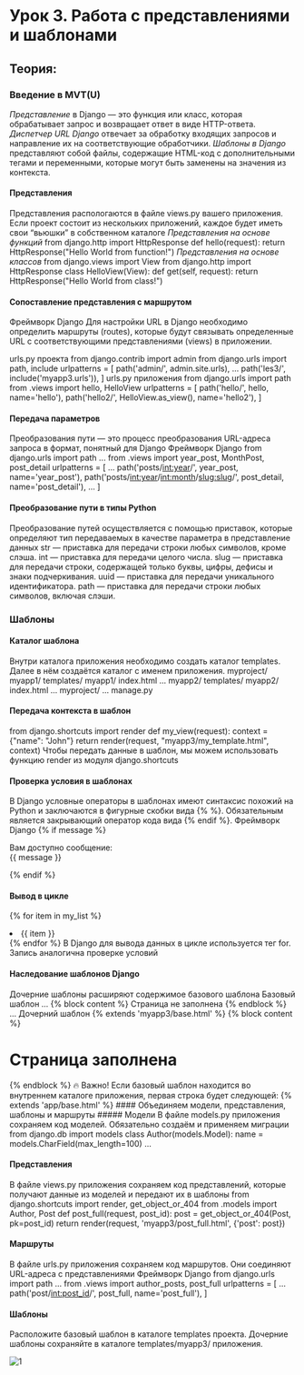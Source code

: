 # Урок 3. Работа с представлениями и шаблонами

## Теория:

### Введение в MVT(U)

*Представление* в Django — это функция
или класс, которая обрабатывает запрос
и возвращает ответ в виде HTTP-ответа.
*Диспетчер URL Django* отвечает за обработку
входящих запросов и направление
их на соответствующие обработчики.
*Шаблоны в Django* представляют собой файлы,
содержащие HTML-код с дополнительными тегами
и переменными, которые могут быть заменены
на значения из контекста.

#### Представления

Представления распологаются в файле views.py вашего приложения. Если проект состоит
из нескольких приложений, каждое будет иметь свои “вьюшки” в собственном каталоге
*Представления на основе функций*
from django.http import
HttpResponse
def hello(request):
return HttpResponse("Hello
World from function!")
*Представления на основе классов*
from django.views import View
from django.http import HttpResponse
class HelloView(View):
def get(self, request):
return HttpResponse("Hello World from
class!")

#### Сопоставление представления с маршрутом

Фреймворк Django
Для настройки URL в Django необходимо определить маршруты (routes), которые будут связывать
определенные URL с соответствующими представлениями (views) в приложении.

urls.py проекта
from django.contrib import admin
from django.urls import path, include
urlpatterns = [
path('admin/', admin.site.urls),
...
path('les3/', include('myapp3.urls')),
]
urls.py приложения
from django.urls import path
from .views import hello, HelloView
urlpatterns = [
path('hello/', hello, name='hello'),
path('hello2/', HelloView.as_view(),
name='hello2'),
]

#### Передача параметров

Преобразования пути — это процесс преобразования URL-адреса
запроса в формат, понятный для Django
Фреймворк Django
from django.urls import path
...
from .views import year_post, MonthPost, post_detail
urlpatterns = [
...
path('posts/<int:year>/', year_post, name='year_post'),
path('posts/<int:year>/<int:month>/<slug:slug>/', post_detail,
name='post_detail'),
...
]

#### Преобразование пути в типы Python

Преобразование путей осуществляется с помощью приставок, которые
определяют тип передаваемых в качестве параметра в представление данных
str — приставка для передачи строки любых символов, кроме слэша.
int — приставка для передачи целого числа.
slug — приставка для передачи строки, содержащей только буквы, цифры,
дефисы и знаки подчеркивания.
uuid — приставка для передачи уникального идентификатора.
path — приставка для передачи строки любых символов, включая слэши.

### Шаблоны

#### Каталог шаблона

Внутри каталога приложения необходимо создать каталог
templates. Далее в нём создаётся каталог с именем приложения.
myproject/
myapp1/
templates/
myapp1/
index.html
...
myapp2/
templates/
myapp2/
index.html
...
myproject/
...
manage.py

#### Передача контекста в шаблон

from django.shortcuts import render
def my_view(request):
context = {"name": "John"}
return render(request, "myapp3/my_template.html", context)
Чтобы передать данные в шаблон, мы можем использовать
функцию render из модуля django.shortcuts

#### Проверка условия в шаблонах

В Django условные операторы в шаблонах имеют синтаксис похожий
на Python и заключаются в фигурные скобки вида {% %}.
Обязательным является закрывающий оператор кода вида {% endif %}.
Фреймворк Django
{% if message %}
 <p>Вам доступно сообщение: <br> {{ message }}</p>
{% endif %}

#### Вывод в цикле

{% for item in my_list %}
 <li>{{ item }}</li>
{% endfor %}
В Django для вывода данных в цикле используется тег for.
Запись аналогична проверке условий

#### Наследование шаблонов Django

Дочерние шаблоны расширяют содержимое базового шаблона
Базовый шаблон
...
{% block content %}
Страница не заполнена
{% endblock %}
...
Дочерний шаблон
{% extends 'myapp3/base.html' %}
{% block content %}
 <h1 class="display-2">Страница заполнена</h1>
{% endblock %}
🔥 Важно! Если базовый шаблон находится во внутреннем каталоге
приложения, первая строка будет следующей:
{% extends 'app/base.html' %}
#### Объединяем модели, представления, шаблоны и маршруты
##### Модели
В файле models.py приложения сохраняем код моделей.
Обязательно создаём и применяем миграции
from django.db import models
class Author(models.Model):
 name = models.CharField(max_length=100)
 ...

#### Представления

В файле views.py приложения сохраняем код представлений,
которые получают данные из моделей и передают их в шаблоны
from django.shortcuts import render, get_object_or_404
from .models import Author, Post
def post_full(request, post_id):
post = get_object_or_404(Post, pk=post_id)
return render(request, 'myapp3/post_full.html', {'post': post})

#### Маршруты

В файле urls.py приложения сохраняем код маршрутов.
Они соединяют URL-адреса с представлениями
Фреймворк Django
from django.urls import path
...
from .views import author_posts, post_full
urlpatterns = [
...
path('post/<int:post_id>/', post_full, name='post_full'),
]

#### Шаблоны

Расположите базовый шаблон в каталоге templates проекта.
Дочерние шаблоны сохраняйте в каталоге templates/myapp3/ приложения.

![1](myproject/myapp_3/1.JPG)